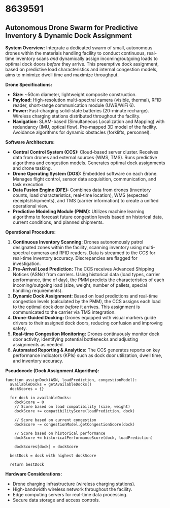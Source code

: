 # 8639591

## Autonomous Drone Swarm for Predictive Inventory & Dynamic Dock Assignment

**System Overview:** Integrate a dedicated swarm of small, autonomous drones within the materials handling facility to conduct continuous, real-time inventory scans *and* dynamically assign incoming/outgoing loads to optimal dock doors *before* they arrive. This preemptive dock assignment, based on predictive load characteristics and internal congestion models, aims to minimize dwell time and maximize throughput.

**Drone Specifications:**

*   **Size:** ~50cm diameter, lightweight composite construction.
*   **Payload:**  High-resolution multi-spectral camera (visible, thermal), RFID reader, short-range communication module (UWB/WiFi 6).
*   **Power:**  Fast-charging solid-state batteries (20-minute recharge). Wireless charging stations distributed throughout the facility.
*   **Navigation:**  SLAM-based (Simultaneous Localization and Mapping) with redundancy (IMU, optical flow).  Pre-mapped 3D model of the facility.  Avoidance algorithms for dynamic obstacles (forklifts, personnel).

**Software Architecture:**

*   **Central Control System (CCS):**  Cloud-based server cluster. Receives data from drones and external sources (WMS, TMS). Runs predictive algorithms and congestion models.  Generates optimal dock assignments and drone tasking.
*   **Drone Operating System (DOS):**  Embedded software on each drone.  Manages flight control, sensor data acquisition, communication, and task execution.
*   **Data Fusion Engine (DFE):**  Combines data from drones (inventory counts, load characteristics, real-time location), WMS (expected receipts/shipments), and TMS (carrier information) to create a unified operational view.
*   **Predictive Modeling Module (PMM):**  Utilizes machine learning algorithms to forecast future congestion levels based on historical data, current conditions, and planned shipments.

**Operational Procedure:**

1.  **Continuous Inventory Scanning:**  Drones autonomously patrol designated zones within the facility, scanning inventory using multi-spectral cameras and RFID readers. Data is streamed to the CCS for real-time inventory accuracy. Discrepancies are flagged for investigation.
2.  **Pre-Arrival Load Prediction:** The CCS receives Advanced Shipping Notices (ASNs) from carriers.  Using historical data (load types, carrier performance, time of day), the PMM predicts the characteristics of each incoming/outgoing load (size, weight, number of pallets, special handling requirements).
3.  **Dynamic Dock Assignment:** Based on load predictions and real-time congestion levels (calculated by the PMM), the CCS assigns each load to the optimal dock door *before* it arrives. This assignment is communicated to the carrier via TMS integration.
4.  **Drone-Guided Docking:**  Drones equipped with visual markers guide drivers to their assigned dock doors, reducing confusion and improving safety.
5.  **Real-time Congestion Monitoring:** Drones continuously monitor dock door activity, identifying potential bottlenecks and adjusting assignments as needed.
6.  **Automated Reporting & Analytics:** The CCS generates reports on key performance indicators (KPIs) such as dock door utilization, dwell time, and inventory accuracy.

**Pseudocode (Dock Assignment Algorithm):**

```
function assignDock(ASN, loadPrediction, congestionModel):
  availableDocks = getAvailableDocks()
  dockScores = {}

  for dock in availableDocks:
    dockScore = 0
    // Score based on load compatibility (size, weight)
    dockScore += compatibilityScore(loadPrediction, dock)

    // Score based on current congestion
    dockScore -= congestionModel.getCongestionScore(dock)

    // Score based on historical performance
    dockScore += historicalPerformanceScore(dock, loadPrediction)

    dockScores[dock] = dockScore

  bestDock = dock with highest dockScore

  return bestDock
```

**Hardware Considerations:**

*   Drone charging infrastructure (wireless charging stations).
*   High-bandwidth wireless network throughout the facility.
*   Edge computing servers for real-time data processing.
*   Secure data storage and access controls.